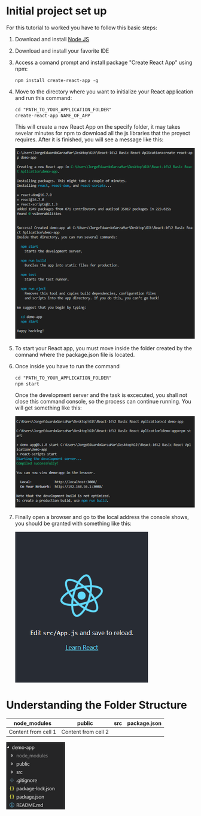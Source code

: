 # Initial project set up

For this tutorial to worked you have to follow this basic steps:

1. Download and install [Node JS](https://nodejs.org/en/)
2. Download and install your favorite IDE
3. Access a comand prompt and install package "Create React App" using npm:

    ```shell
    npm install create-react-app -g
    ```

5. Move to the directory where you want to initialize your React application and run this command:

    ```shell
    cd "PATH_TO_YOUR_APPLICATION_FOLDER"
    create-react-app NAME_OF_APP
    ```

    This will create a new React App on the specify folder, it may takes sevelar minutes for npm to download all the js libraries that the proyect requires. After it is finished, you will see 
    a message like this:

    ![npm create-react-app result](../Images/npm-create-react-app.PNG?raw=true "Create react app result")

6. To start your React app, you must move inside the folder created by the comnand where the package.json file is located.

7. Once inside you have to run the command

    ```shell
    cd "PATH_TO_YOUR_APPLICATION_FOLDER"
    npm start
    ```
    Once the development server and the task is excecuted, you shall not close this command console, so the process can 
    continue running. You will get something like this:

    ![npm start](../Images/npm-start-running.PNG?raw=true "npm start command running")

8. Finally open a browser and go to the local address the console shows, you should be granted with something like this:

    ![react app running](../Images/react-app-running.PNG?raw=true "React App Running")

# Understanding the Folder Structure

node_modules | public        | src | package.json     
------------ | ------------- | --- | -------------
Content from cell 1 | Content from cell 2

![folder structure](../Images/basic-folder-structure.PNG?raw=true "Basic React App Folder Structure")